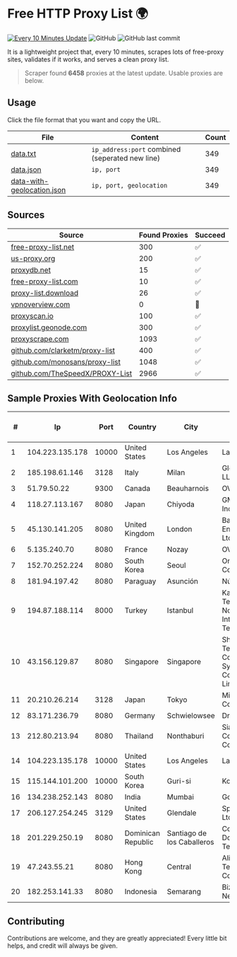 
# Free HTTP Proxy List 🌍

[![Every 10 Minutes Update](https://github.com/mertguvencli/http-proxy-list/actions/workflows/main.yml/badge.svg?branch=main)](https://github.com/mertguvencli/http-proxy-list/actions/workflows/main.yml)
![GitHub](https://img.shields.io/github/license/mertguvencli/http-proxy-list)
![GitHub last commit](https://img.shields.io/github/last-commit/mertguvencli/http-proxy-list)

It is a lightweight project that, every 10 minutes, scrapes lots of free-proxy sites, validates if it works, and serves a clean proxy list.


> Scraper found **6458** proxies at the latest update. Usable proxies are below.

## Usage

Click the file format that you want and copy the URL.


|File|Content|Count|
|----|-------|-----|
|[data.txt](https://raw.githubusercontent.com/mertguvencli/http-proxy-list/main/proxy-list/data.txt)|`ip_address:port` combined (seperated new line)|349|
|[data.json](https://raw.githubusercontent.com/mertguvencli/http-proxy-list/main/proxy-list/data.json)|`ip, port`|349|
|[data-with-geolocation.json](https://raw.githubusercontent.com/mertguvencli/http-proxy-list/main/proxy-list/data-with-geolocation.json)|`ip, port, geolocation`|349|

## Sources

|Source|Found Proxies|Succeed|
|------|-------------|-------|
|[free-proxy-list.net](https://free-proxy-list.net)|300|✅|
|[us-proxy.org](https://www.us-proxy.org)|200|✅|
|[proxydb.net](http://proxydb.net)|15|✅|
|[free-proxy-list.com](https://free-proxy-list.com/?page=&port=&type%5B%5D=http&type%5B%5D=https&up_time=0&search=Search)|10|✅|
|[proxy-list.download](https://www.proxy-list.download/HTTP)|26|✅|
|[vpnoverview.com](https://vpnoverview.com/privacy/anonymous-browsing/free-proxy-servers)|0|🚫|
|[proxyscan.io](https://www.proxyscan.io)|100|✅|
|[proxylist.geonode.com](https://proxylist.geonode.com/api/proxy-list?limit=300&page=1&sort_by=lastChecked&sort_type=desc&protocols=http,https)|300|✅|
|[proxyscrape.com](https://api.proxyscrape.com/v2/?request=displayproxies&protocol=http&timeout=10000&country=all&ssl=all&anonymity=all)|1093|✅|
|[github.com/clarketm/proxy-list](https://raw.githubusercontent.com/clarketm/proxy-list/master/proxy-list-raw.txt)|400|✅|
|[github.com/monosans/proxy-list](https://raw.githubusercontent.com/monosans/proxy-list/main/proxies/http.txt)|1048|✅|
|[github.com/TheSpeedX/PROXY-List](https://raw.githubusercontent.com/TheSpeedX/PROXY-List/master/http.txt)|2966|✅|


## Sample Proxies With Geolocation Info

|#|Ip|Port|Country|City|Internet Service Provider|
|-|--|----|-------|----|-------------------------|
|1|104.223.135.178|10000|United States|Los Angeles|LayerHost|
|2|185.198.61.146|3128|Italy|Milan|Global Router LLC|
|3|51.79.50.22|9300|Canada|Beauharnois|OVH SAS|
|4|118.27.113.167|8080|Japan|Chiyoda|GMO Internet, Inc.|
|5|45.130.141.205|8080|United Kingdom|London|Bangmod Enterprise Co., Ltd.|
|6|5.135.240.70|8080|France|Nozay|OVH SAS|
|7|152.70.252.224|8080|South Korea|Seoul|Oracle Corporation|
|8|181.94.197.42|8080|Paraguay|Asunción|Núcleo S.A.|
|9|194.87.188.114|8000|Turkey|Istanbul|Kadir Huseyin Tezcan Nosspeed Internet Teknolojileri|
|10|43.156.129.87|8080|Singapore|Singapore|Shenzhen Tencent Computer Systems Company Limited|
|11|20.210.26.214|3128|Japan|Tokyo|Microsoft Corporation|
|12|83.171.236.79|8080|Germany|Schwielowsee|Droptop GmbH|
|13|212.80.213.94|8080|Thailand|Nonthaburi|Siamdata Communication Co.|
|14|104.223.135.178|10000|United States|Los Angeles|LayerHost|
|15|115.144.101.200|10000|South Korea|Guri-si|Korea Telecom|
|16|134.238.252.143|8080|India|Mumbai|Google LLC|
|17|206.127.254.245|3129|United States|Glendale|Spartan Host Ltd|
|18|201.229.250.19|8080|Dominican Republic|Santiago de los Caballeros|Compañía Dominicana de Teléfonos S. A.|
|19|47.243.55.21|8080|Hong Kong|Central|Alibaba (US) Technology Co., Ltd.|
|20|182.253.141.33|8080|Indonesia|Semarang|Biznet Networks|



## Contributing

Contributions are welcome, and they are greatly appreciated! Every
little bit helps, and credit will always be given.

